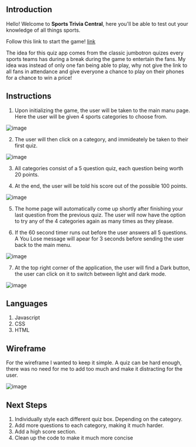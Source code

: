 ## **Introduction**
Hello! Welcome to <strong>Sports Trivia Central</strong>, here you'll be able to test out your knowledge of all things sports.

Follow this link to start the game! [link](https://victorssportstrivia.netlify.app/)

The idea for this quiz app comes from the classic jumbotron quizes every sports teams has during a break during the game to entertain the fans. My idea was instead of only one fan being able to play, why not give the link to all fans in attendance and give everyone a chance to play on their phones for a chance to win a price!


## **Instructions**

1. Upon initializing the game, the user will be taken to the main manu page. Here the user will be given 4 sports categories to choose from.

![image](https://user-images.githubusercontent.com/85314335/124213742-18865e80-dabf-11eb-8480-ffed60ece533.png)


2. The user will then click on a category, and immideately be taken to their first quiz.

![image](https://user-images.githubusercontent.com/85314335/124213700-0ad0d900-dabf-11eb-9005-2d799c9d0858.png)

3. All categories consist of a 5 question quiz, each question being worth 20 points. 

4. At the end, the user will be told his score out of the possible 100 points. 

![image](https://user-images.githubusercontent.com/85314335/124212560-2c30c580-dabd-11eb-8ba8-e7ae305b40e2.png)

5. The home page will automatically come up shortly after finishing your last question from the previous quiz. The user will now have the option to try any of the 4 categories again as many times as they please.

6. If the 60 second timer runs out before the user answers all 5 questions. A You Lose message will apear for 3 seconds before sending the user back to the main menu.

![image](https://user-images.githubusercontent.com/85314335/124213563-d0673c00-dabe-11eb-8674-e2d68cb26dc0.png)


7. At the top right corner of the application, the user will find a Dark button, the user can click on it to switch between light and dark mode.

![image](https://user-images.githubusercontent.com/85314335/124212592-39e64b00-dabd-11eb-951a-db5a13f4a0fe.png)

## **Languages**
1. Javascript 
2. CSS 
3. HTML

## **Wireframe**
For the wireframe I wanted to keep it simple. A quiz can be hard enough, there was no need for me to add too much and make it distracting for the user. 

![image](https://user-images.githubusercontent.com/85314335/124214122-bda13700-dabf-11eb-8c56-98ecaccd705c.png)



## **Next Steps**
1. Individually style each different quiz box. Depending on the category.
2. Add more questions to each category, making it much harder.
3. Add a high score section.
4. Clean up the code to make it much more concise

